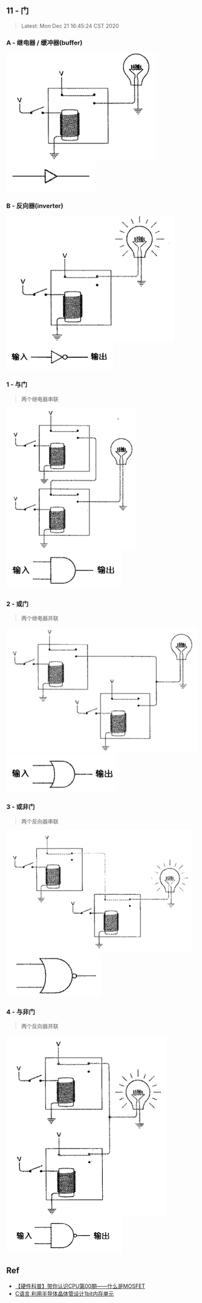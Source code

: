 ## 11 - 门

> Latest: Mon Dec 21 16:45:24 CST 2020

### A - 继电器 / 缓冲器(buffer)

<img src="./05.png" />
<img src="./05-1.png" />

### B - 反向器(inverter)

<img src="./06.png" />
<img src="./06-1.png" />

### 1 - 与门

> 两个继电器串联

<img src="./01.png" />
<img src="./01-1.png" />

### 2 - 或门

> 两个继电器并联

<img src="./02.png" />
<img src="./02-1.png" />

### 3 - 或非门

> 两个反向器串联

<img src="./03.png" />
<img src="./03-1.png" />

### 4 - 与非门

> 两个反向器并联

<img src="./04.png" />
<img src="./04-1.png" />


## Ref

* [【硬件科普】带你认识CPU第00期——什么是MOSFET](https://www.youtube.com/watch?v=P91wpwVGH6M&list=RDCMUCYbH8CWlZkNgoE8EY0SoE3g&index=1)
* [C语言 利用半导体晶体管设计1bit内存单元](https://www.bilibili.com/video/BV1qV4y1s7M6/?spm_id_from=333.788)
